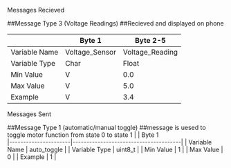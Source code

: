 
Messages Recieved

  ##Message Type 3 (Voltage Readings)
  ##Recieved and displayed on phone

|                      | Byte 1                                | Byte 2-5 |
|----------------------|---------------------------------------|-------|
| Variable Name        | Voltage_Sensor                       | Voltage_Reading     |
| Variable Type        | Char                                 | Float    |
| Min Value            | V                                    | 0.0     |
| Max Value            | V                                    | 5.0     |
| Example              | V                                    | 3.4     |





Messages Sent

 ##Message Type 1 (automatic/manual toggle)
 ##message is uesed to toggle motor function from state 0 to state 1
|                      | Byte 1                                
|----------------------|---------------------------------------|
| Variable Name        | auto_toggle                          | 
| Variable Type        | uint8_t                              | 
| Min Value            | 1                                    | 
| Max Value            | 0                                    | 
| Example              | 1                                    |      
